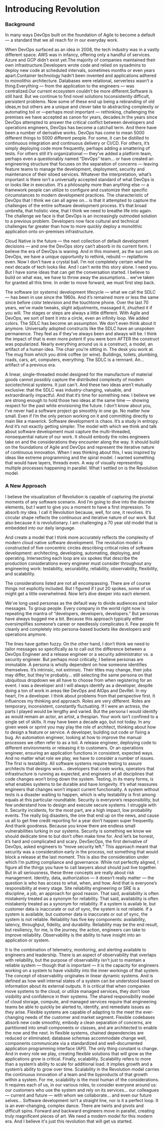 # Introducing Revolution

### Background

In many ways DevOps built on the foundation of Agile to become a default — a standard that we all reach for in our everyday work.

When DevOps surfaced as an idea in 2008, the tech industry was in a vastly different space. AWS was in infancy, offering only a handful of services. Azure and GCP didn’t exist yet.The majority of companies maintained their own infrastructure.Developers wrote code and relied on sysadmins to deploy new code at scheduled intervals, sometimes months or even years apart.Container technology hadn’t been invented and applications adhered to monolithic architecture. Databases were relational, serverless wasn’t a thing.Everything — from the application to the engineers — was centralized.Our current ecosystem couldn’t be more different.Software is still hard. But we continue to find novel solutions toconsistently difficult, persistent problems. Now some of these end up being a rebranding of old ideas,m but others are a unique and clever take to abstracting complexity or automating toil or —perhaps most important — rethinking, challenging the premises we have accepted as canon for years, decades.In the years since DevOps attempted to answer the critical conflict between developers and operations engineers, DevOps has become a catchall term. And there have been a number of derivative works. DevOps has come to mean 5000 different things to 5000 different people. For some, it can be distilled to continuous integration and continuous delivery or CI/CD. For others, it’s simply deploying code more frequently, perhaps adding a smattering of tests. For others still it’s organizational — they’ve added a platform team, perhaps even a questionably named “DevOps” team... or have created an engineering structure that focuses on the separation of concerns — leaving feature teams to manage the development, deployment, security and maintenance of their siloed services. Whatever the interpretation, what’s important is there isn’t a universally accepted standard of what DevOps is or looks like in execution. It’s a philosophy more than anything else — a framework people can utilize to configure and customize their specific circumstances to modern development practices. The characteristic of DevOps that I think we can all agree on... is that it attempted to capture the challenges of the entire software development process. It’s that broad umbrella, that holistic view, that I think we need to breathe life into again. The challenge we face is that DevOps is an increasingly outmoded solution to a previous problem. Developers now face cultural and technical challenges far greater than how to more quickly deploy a monolithic application onto on-premises infrastructure. 

Cloud Native is the future — the next collection of default development decisions — and one the DevOps story can’t absorb in its current form. I believe the era of DevOps is waning. And in this moment, as the sun sets on DevOps, we have a unique opportunity to rethink, rebuild — replatform even. Now I don’t have a crystal ball. I’m not completely certain what the next decade of tech looks like. And I can’t write this story alone. I need you. But I have some ideas that can get the conversation started. I believe to build on what was, we have to throw away the assumptions... we’ve taken for granted all this time. In order to move forward, we must first step back.

The software (or systems) development lifecycle — what we call the SDLC — has been in use since the 1960s. And it’s remained more or less the same since before color television and the touchtone phone. Over the last 70 years, we’ve made tweaks, slight adjustments, massaged it, zhuzhed it if you will. The stages or steps are always a little different. With Agile and DevOps, we sort of bent it into a circle, even an infinity loop. We added colors. The SDLC has become an assumption. We don’t even think about it anymore. Universally adopted constructs like the SDLC have an unspoken permanence. They feel as if they’ve always been and always will be. I think the impact of that is even more potent if you were born AFTER the construct was popularized. Nearly everything around us is a construct, a model, an artifact of a human idea. The chair you’re sitting in. The desk you work at. The mug from which you drink coffee (or wine). Buildings, toilets, plumbing, roads, cars, art, computers, everything. The SDLC is a remnant. An... artifact of a previous era.

A linear, single-threaded model designed for the manufacture of material goods cannot possibly capture the distributed complexity of modern sociotechnical systems. It just can't. And these two ideas aren’t mutually exclusive: that the SDLC was industry-changing, valuable, and extraordinarily impactful. And that it’s time for something new. I believe we are strong enough to hold those two ideas at the same time — showing respect for the past while envisioning the future. I don’t know about you, I’ve never had a software project go smoothly in one go. No matter how small. Even if I’m the only person working on it and committing directly to main like a maverick. Software development is chaos. It’s a study in entropy. And it’s not exactly getting simpler. The model with which we think and talk about software development must capture the multi-threaded, nonsequential nature of our work. It should embody the roles engineers take on and the considerations they encounter along the way. It should build on the foundations of Agile and DevOps and represent the iterative nature of continuous innovation. When I was thinking about this, I was inspired by ideas like extreme programming and the spiral model. I wanted something that would have layers, threads even. A way of visually representing multiple processes happening in parallel. What I settled on is the Revolution model.

### A New Approach

I believe the visualization of Revolution is capable of capturing the pivotal moments of any software scenario. And I’m going to dive into the discrete elements, but I want to give you a moment to have a first impression. To absorb my idea. I call it Revolution because, well, for one, it revolves. It’s circular shape reflects the continuous and iterative nature of our work. But also because it is revolutionary. I am challenging a 70 year old model that is embedded into our daily language. 

And create a model that I think more accurately reflects the complexity of modern cloud native software development. The revolution model is constructed of five concentric circles describing critical roles of software development: architecting, developing, automating, deploying, and operating. Intersecting each loop are six spokes that describe the production considerations every engineer must consider throughout any engineering work: testability, securability, reliability, observability, flexibility, and scalability.

The considerations listed are not all encompassing. There are of course things not explicitly included. But I figured if I put 20 spokes, some of us might get a little overwhelmed. Now let’s dive deeper into each element.




We’ve long used personas as the default way to divide audiences and tailor messages. To group people. Every company in the world right now is repeating the mantra of “developers, developers, developers.” But personas have always bugged me a bit. Because this approach typically either oversimplifies someone’s career or needlessly complicates it. Few people fit cleanly and completely into persona-based buckets like developers and operations anymore.

The lines have gotten fuzzy. On the other hand, I don’t think we need to tailor messages so specifically as to call out the difference between a DevOps Engineer and a release engineer or a security administrator vs. a security engineer. But perhaps most critically, I believe personas are immutable. A persona is wholly dependent on how someone identifies themselves. It’s intrinsic, not extrinsic. Their titles may change, their jobs may differ, but they’re probably... still selecting the same persona on that ubiquitous dropdown we all have to choose from when registering for an event. I was a developer and I will always identify as a developer, despite doing a ton of work in areas like DevOps and AIOps and DevRel. In my heart, I’m a developer. I think about problems from that perspective first. It influences my thinking and approach. Roles are very different. Roles are temporary, inconsistent, constantly fluctuating. If I were an actress, the parts I played would be lengthy and varied. But the persona I would identify as would remain an actor, an artist, a thespian. Your work isn’t confined to a single set of skills. It may have been a decade ago, but not today. In any given week or sprint you may play the role of architect, thinking about how to design a feature or service. A developer, building out code or fixing a bug. An automation engineer, looking at how to improve the manual processes we often refer to as a toil. A release engineer, deploying code to different environments or releasing it to customers. Or an operations engineer, ensuring an application functions in consistent, expected ways. And no matter what role we play, we have to consider a number of issues. The first is testability. All software systems require testing to assure architects that designs work... developers that code works, operators that infrastructure is running as expected, and engineers of all disciplines that code changes won’t bring down the system. Testing, in its many forms, is what enables systems to be durable and have longevity. It’s what reassures engineers that changes won’t impact current functionality. A system without tests is a disaster waiting to happen, which is why testability is first among equals at this particular roundtable. Security is everyone’s responsibility, but few understand how to design and execute secure systems. I struggle with it. Security incidents, for the most part, are a high impact, low probability events. The really big disasters, the one that end up on the news, and cause us all to get free credit reporting for a year don’t happen super frequently. And thank goodness. Because you know there are endless small vulnerabilities lurking in our systems. Security is something we know we should dedicate time to but don’t often make time for. And let’s be honest, it’s hard and complicated and scary. DevSecOps, the first derivative of DevOps, asked engineers to “move security left.” This approach meant that security was a consideration early in the process, not something that would block a release at the last moment. This is also the consideration under which I’m putting compliance and governance. While not perfectly aligned, I figure all the things you have to call lawyers about should just live together. But in all seriousness, these three concepts are really about risk management. Identity, data, authorization — it doesn’t really matter — the question is who has access to what, when, and how. And that is everyone’s responsibility at every stage. Site reliability engineering or SRE is a discipline, a job, an approach for good reason. That said, availability is often mistakenly treated as a synonym for reliability. That said, availability is often mistakenly treated as a synonym for reliability.  If a system is availab le, but customer data is inaccurate or out of sync, the system is not reliable. If a system is available, but customer data is inaccurate or out of sync, the system is not reliable. Reliability has five key components: availability, latency, throughput, fidelity, and durability. Reliability may be the end result, but resiliency, for me, is the journey, the action, engineers can take to improve reliability. Observability is the ability to have insight into an application or system.




It is the combination of telemetry, monitoring, and alerting available to engineers and leadership. There is an aspect of observability that overlaps with reliability, but the purpose of observability isn’t just to maintain a reliable system — though that is important — it is the capacity for engineers working on a system to have visibility into the inner workings of that system. The concept of observability originates in linear dynamic systems. And is defined as how well internal states of a system can be understood based on information about its external outputs. It is critical that when companies move systems to the cloud, or utilize managed services, they don’t lose visibility and confidence in their systems. The shared responsibility model of cloud storage, compute, and managed services require that engineering teams be able to quickly be alerted to, identify, and remediate issues as they arise. Flexible systems are capable of adapting to the meet the ever-changing needs of the customer and market segment. Flexible codebases absorb new code smoothly, embody a clean separation of concerns, are partitioned into small components or classes, and are architected to enable the now and the next. In flexible systems, chained dependencies are reduced or eliminated; database schemas accommodate change well, components communicate via a standardized and well-documented application programming interface (API). The only thing constant is change. And in every role we play, creating flexible solutions that will grow as the applications grow is critical. Finally, scalability. Scalability refers to more than a system’s ability to scale for additional load. It implies growth and a system’s ability to grow over time. Scalability in the Revolution model carries the continuous innovation of a team and the byproducts of that growth within a system. For me, scalability is the most human of the considerations. It requires each of us, in our various roles, to consider everyone around us: our customers who use the system and rely on its services... our colleagues — current and future — with whom we collaborate... and even our future selves... Software development isn’t a straight line, nor is it a perfect loop. It is an ever-changing, complex dance.  There are twirls and pivots and difficult spins. Forward and backward engineers move in parallel, creating truly magnificent pieces of art. We need a modern model for this modern era. And I believe it's just this revolution that will get us started.






